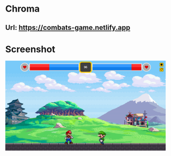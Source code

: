 # Chroma
## Url: https://combats-game.netlify.app

# Screenshot
![](./assets/screenshoot-combat-game.png)